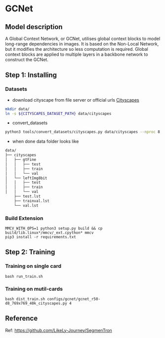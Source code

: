 # GCNet

## Model description

A Global Context Network, or GCNet, utilises global context blocks to model long-range dependencies in images.
It is based on the Non-Local Network, but it modifies the architecture so less computation is required.
Global context blocks are applied to multiple layers in a backbone network to construct the GCNet.

## Step 1: Installing
### Datasets

- download cityscape from file server or official urls
[Cityscapes](https://www.cityscapes-dataset.com/login/)

```bash
mkdir data/
ln -s ${CITYSCAPES_DATASET_PATH} data/cityscapes
```
- convert_datasets
```bash
python3 tools/convert_datasets/cityscapes.py data/cityscapes --nproc 8
```
- when done data folder looks like
```bash
data/
├── cityscapes
│   ├── gtFine
│   │   ├── test
│   │   ├── train
│   │   └── val
│   └── leftImg8bit
│   │   ├── test
│   │   ├── train
│   │   └── val
    ├── test.lst
    ├── trainval.lst
    └── val.lst
```

### Build Extension
```shell
MMCV_WITH_OPS=1 python3 setup.py build && cp build/lib.linux*/mmcv/_ext.cpython* mmcv
pip3 install -r requirements.txt
```
## Step 2: Training
### Training on single card
```shell
bash run_train.sh 
```

### Training on mutil-cards
```shell
bash dist_train.sh configs/gcnet/gcnet_r50-d8_769x769_40k_cityscapes.py 4
```

## Reference

Ref: https://github.com/LikeLy-Journey/SegmenTron 
